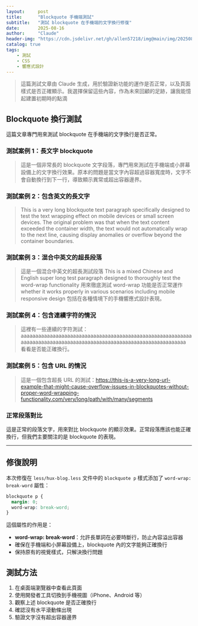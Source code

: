 ```yaml
---
layout:     post
title:      "Blockquote 手機端測試"
subtitle:   "測試 blockquote 在手機端的文字換行修復"
date:       2025-08-16
author:     "Claude"
header-img: "https://cdn.jsdelivr.net/gh/allen57218/img@main/img/20250830050705_evvnbpcj0l.webp"
catalog: true
tags:
    - 測試
    - CSS
    - 響應式設計
---
```


> 這篇測試文章由 Claude 生成，用於驗證新功能的運作是否正常，以及頁面樣式是否正確顯示。我選擇保留這些內容，作為未來回顧的足跡，讓我能憶起建置初期時的點滴

## Blockquote 換行測試

這篇文章專門用來測試 blockquote 在手機端的文字換行是否正常。

### 測試案例 1：長文字 blockquote

> 這是一個非常長的 blockquote 文字段落，專門用來測試在手機端或小屏幕設備上的文字換行效果。原本的問題是當文字內容超過容器寬度時，文字不會自動換行到下一行，導致顯示異常或超出容器邊界。

### 測試案例 2：包含英文的長文字

> This is a very long blockquote text paragraph specifically designed to test the text wrapping effect on mobile devices or small screen devices. The original problem was that when the text content exceeded the container width, the text would not automatically wrap to the next line, causing display anomalies or overflow beyond the container boundaries.

### 測試案例 3：混合中英文的超長段落

> 這是一個混合中英文的超長測試段落 This is a mixed Chinese and English super long test paragraph designed to thoroughly test the word-wrap functionality 用來徹底測試 word-wrap 功能是否正常運作 whether it works properly in various scenarios including mobile responsive design 包括在各種情境下的手機響應式設計表現。

### 測試案例 4：包含連續字符的情況

> 這裡有一些連續的字符測試：aaaaaaaaaaaaaaaaaaaaaaaaaaaaaaaaaaaaaaaaaaaaaaaaaaaaaaaaaaaaaaaaaaaaaaaaaaaaaaaaaaaaaaaaaaaaaaaaaaaaaaaaaaaaaaaaaaaa 看看是否能正確換行。

### 測試案例 5：包含 URL 的情況

> 這是一個包含超長 URL 的測試：https://this-is-a-very-long-url-example-that-might-cause-overflow-issues-in-blockquotes-without-proper-word-wrapping-functionality.com/very/long/path/with/many/segments

### 正常段落對比

這是正常的段落文字，用來對比 blockquote 的顯示效果。正常段落應該也能正確換行，但我們主要關注的是 blockquote 的表現。

---

## 修復說明

本次修復在 `less/hux-blog.less` 文件中的 `blockquote p` 樣式添加了 `word-wrap: break-word` 屬性：

```css
blockquote p {
  margin: 0;
  word-wrap: break-word;
}
```

這個屬性的作用是：
- **word-wrap: break-word**：允許長單詞在必要時斷行，防止內容溢出容器
- 確保在手機端和小屏幕設備上，blockquote 內的文字能夠正確換行
- 保持原有的視覺樣式，只解決換行問題

## 測試方法

1. 在桌面端瀏覽器中查看此頁面
2. 使用開發者工具切換到手機視圖（iPhone、Android 等）
3. 觀察上述 blockquote 是否正確換行
4. 確認沒有水平滾動條出現
5. 驗證文字沒有超出容器邊界